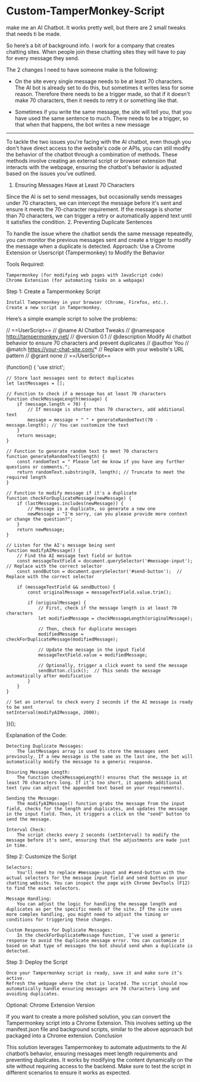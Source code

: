 # Custom-TamperMonkey-Script
 make me an AI Chatbot. It works pretty well, but there are 2 small tweaks that needs ti be made.

So here’s a bit of background info.
I work for a company that creates chatting sites. When people join these chatting sites they will have to pay for every message they send.

The 2 changes I need to have someone make is the following:
- On the site every single message needs to be at least 70 characters. The AI bot is already set to do this, but sometimes it writes less for some reason. Therefore there needs to be a trigger made, so that if it doesn't make 70 characters, then it needs to retry it or something like that.

- Sometimes if you write the same message, the site will tell you, that you have used the same sentence to much. There needs to be a trigger, so that when that happens, the bot writes a new message
------------
To tackle the two issues you're facing with the AI chatbot, even though you don't have direct access to the website's code or APIs, you can still modify the behavior of the chatbot through a combination of methods. These methods involve creating an external script or browser extension that interacts with the webpage, ensuring the chatbot's behavior is adjusted based on the issues you've outlined.
1. Ensuring Messages Have at Least 70 Characters

Since the AI is set to send messages, but occasionally sends messages under 70 characters, we can intercept the message before it's sent and ensure it meets the 70-character requirement. If the message is shorter than 70 characters, we can trigger a retry or automatically append text until it satisfies the condition.
2. Preventing Duplicate Sentences

To handle the issue where the chatbot sends the same message repeatedly, you can monitor the previous messages sent and create a trigger to modify the message when a duplicate is detected.
Approach: Use a Chrome Extension or Userscript (Tampermonkey) to Modify the Behavior

Tools Required:

    Tampermonkey (for modifying web pages with JavaScript code)
    Chrome Extension (for automating tasks on a webpage)

Step 1: Create a Tampermonkey Script

    Install Tampermonkey in your browser (Chrome, Firefox, etc.).
    Create a new script in Tampermonkey.

Here’s a simple example script to solve the problems:

// ==UserScript==
// @name         AI Chatbot Tweaks
// @namespace    http://tampermonkey.net/
// @version      0.1
// @description  Modify AI chatbot behavior to ensure 70 characters and prevent duplicates
// @author       You
// @match        https://your-chat-site.com/*  // Replace with your website's URL pattern
// @grant        none
// ==/UserScript==

(function() {
    'use strict';

    // Store last messages sent to detect duplicates
    let lastMessages = [];

    // Function to check if a message has at least 70 characters
    function checkMessageLength(message) {
        if (message.length < 70) {
            // If message is shorter than 70 characters, add additional text
            message = message + " " + generateRandomText(70 - message.length); // You can customize the text
        }
        return message;
    }

    // Function to generate random text to meet 70 characters
    function generateRandomText(length) {
        const randomText = " Please let me know if you have any further questions or comments.";
        return randomText.substring(0, length); // Truncate to meet the required length
    }

    // Function to modify message if it's a duplicate
    function checkForDuplicateMessage(newMessage) {
        if (lastMessages.includes(newMessage)) {
            // Message is a duplicate, so generate a new one
            newMessage = "I'm sorry, can you please provide more context or change the question?";
        }
        return newMessage;
    }

    // Listen for the AI's message being sent
    function modifyAIMessage() {
        // Find the AI message text field or button
        const messageTextField = document.querySelector('#message-input');  // Replace with the correct selector
        const sendButton = document.querySelector('#send-button');  // Replace with the correct selector
        
        if (messageTextField && sendButton) {
            const originalMessage = messageTextField.value.trim();

            if (originalMessage) {
                // First, check if the message length is at least 70 characters
                let modifiedMessage = checkMessageLength(originalMessage);
                
                // Then, check for duplicate messages
                modifiedMessage = checkForDuplicateMessage(modifiedMessage);

                // Update the message in the input field
                messageTextField.value = modifiedMessage;
                
                // Optionally, trigger a click event to send the message
                sendButton.click();  // This sends the message automatically after modification
            }
        }
    }

    // Set an interval to check every 2 seconds if the AI message is ready to be sent
    setInterval(modifyAIMessage, 2000);
})();

Explanation of the Code:

    Detecting Duplicate Messages:
        The lastMessages array is used to store the messages sent previously. If a new message is the same as the last one, the bot will automatically modify the message to a generic response.

    Ensuring Message Length:
        The function checkMessageLength() ensures that the message is at least 70 characters long. If it’s too short, it appends additional text (you can adjust the appended text based on your requirements).

    Sending the Message:
        The modifyAIMessage() function grabs the message from the input field, checks for the length and duplicates, and updates the message in the input field. Then, it triggers a click on the "send" button to send the message.

    Interval Check:
        The script checks every 2 seconds (setInterval) to modify the message before it's sent, ensuring that the adjustments are made just in time.

Step 2: Customize the Script

    Selectors:
        You'll need to replace #message-input and #send-button with the actual selectors for the message input field and send button on your chatting website. You can inspect the page with Chrome DevTools (F12) to find the exact selectors.

    Message Handling:
        You can adjust the logic for handling the message length and duplicates as per the specific needs of the site. If the site uses more complex handling, you might need to adjust the timing or conditions for triggering these changes.

    Custom Responses for Duplicate Messages:
        In the checkForDuplicateMessage function, I’ve used a generic response to avoid the duplicate message error. You can customize it based on what type of messages the bot should send when a duplicate is detected.

Step 3: Deploy the Script

    Once your Tampermonkey script is ready, save it and make sure it’s active.
    Refresh the webpage where the chat is located. The script should now automatically handle ensuring messages are 70 characters long and avoiding duplicates.

Optional: Chrome Extension Version

If you want to create a more polished solution, you can convert the Tampermonkey script into a Chrome Extension. This involves setting up the manifest.json file and background scripts, similar to the above approach but packaged into a Chrome extension.
Conclusion

This solution leverages Tampermonkey to automate adjustments to the AI chatbot’s behavior, ensuring messages meet length requirements and preventing duplicates. It works by modifying the content dynamically on the site without requiring access to the backend. Make sure to test the script in different scenarios to ensure it works as expected.
